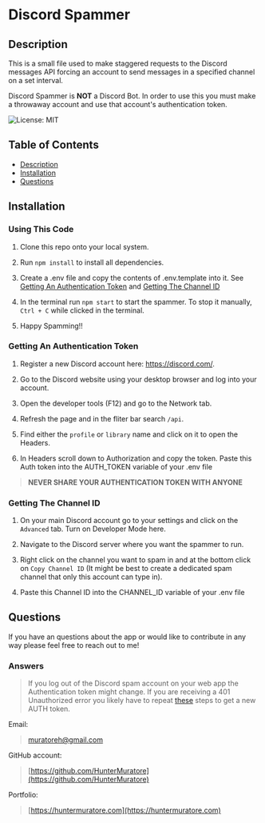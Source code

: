 # Discord Spammer

## Description

This is a small file used to make staggered requests to the Discord messages API forcing an account to send messages in a specified channel on a set interval.

Discord Spammer is **NOT** a Discord Bot. In order to use this you must make a throwaway account and use that account's authentication token.

![License: MIT](https://img.shields.io/badge/License-MIT-yellow.svg)

## Table of Contents

- [Description](#description)
- [Installation](#installation)
- [Questions](#questions)

## Installation

### Using This Code

1. Clone this repo onto your local system.

2. Run `npm install` to install all dependencies.

3. Create a .env file and copy the contents of .env.template into it. See [Getting An Authentication Token](#getting-an-authentication-token) and [Getting The Channel ID](#getting-the-channel-id)

4. In the terminal run `npm start` to start the spammer. To stop it manually, `Ctrl + C` while clicked in the terminal.

5. Happy Spamming!!

### Getting An Authentication Token

1. Register a new Discord account here: <https://discord.com/>.

2. Go to the Discord website using your desktop browser and log into your account.

3. Open the developer tools (F12) and go to the Network tab.

4. Refresh the page and in the fliter bar search `/api`.

5. Find either the `profile` or `library` name and click on it to open the Headers.

6. In Headers scroll down to Authorization and copy the token. Paste this Auth token into the AUTH_TOKEN variable of your .env file

>**NEVER SHARE YOUR AUTHENTICATION TOKEN WITH ANYONE**

### Getting The Channel ID

1. On your main Discord account go to your settings and click on the `Advanced` tab. Turn on Developer Mode here.

2. Navigate to the Discord server where you want the spammer to run.

3. Right click on the channel you want to spam in and at the bottom click on `Copy Channel ID` (It might be best to create a dedicated spam channel that only this account can type in).

4. Paste this Channel ID into the CHANNEL_ID variable of your .env file

## Questions

If you have an questions about the app or would like to contribute in any way please feel free to reach out to me!

### Answers

>If you log out of the Discord spam account on your web app the Authentication token might change. If you are receiving a 401 Unauthorized error you likely have to repeat [these](#getting-an-authentication-token) steps to get a new AUTH token.

Email:
>[muratoreh@gmail.com](mailto:muratoreh@gmail.com?subject=[GitHub]%20Form%20Forwarder)

GitHub account:
>[https://github.com/HunterMuratore](https://github.com/HunterMuratore)

Portfolio:
>[https://huntermuratore.com](https://huntermuratore.com)
